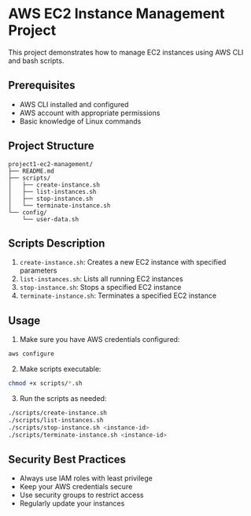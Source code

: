 # AWS EC2 Instance Management Project

This project demonstrates how to manage EC2 instances using AWS CLI and bash scripts.

## Prerequisites
- AWS CLI installed and configured
- AWS account with appropriate permissions
- Basic knowledge of Linux commands

## Project Structure
```
project1-ec2-management/
├── README.md
├── scripts/
│   ├── create-instance.sh
│   ├── list-instances.sh
│   ├── stop-instance.sh
│   └── terminate-instance.sh
└── config/
    └── user-data.sh
```

## Scripts Description

1. `create-instance.sh`: Creates a new EC2 instance with specified parameters
2. `list-instances.sh`: Lists all running EC2 instances
3. `stop-instance.sh`: Stops a specified EC2 instance
4. `terminate-instance.sh`: Terminates a specified EC2 instance

## Usage

1. Make sure you have AWS credentials configured:
```bash
aws configure
```

2. Make scripts executable:
```bash
chmod +x scripts/*.sh
```

3. Run the scripts as needed:
```bash
./scripts/create-instance.sh
./scripts/list-instances.sh
./scripts/stop-instance.sh <instance-id>
./scripts/terminate-instance.sh <instance-id>
```

## Security Best Practices
- Always use IAM roles with least privilege
- Keep your AWS credentials secure
- Use security groups to restrict access
- Regularly update your instances 